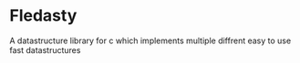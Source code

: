 # Fledasty
A datastructure library for c which implements multiple diffrent easy to use fast datastructures
